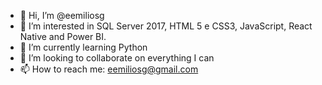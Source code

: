 - 👋 Hi, I’m @eemiliosg
- 👀 I’m interested in SQL Server 2017, HTML 5 e CSS3, JavaScript, React Native and Power BI.
- 🌱 I’m currently learning Python
- 💞️ I’m looking to collaborate on everything I can
- 📫 How to reach me: eemiliosg@gmail.com

<!---
eemiliosg/eemiliosg is a ✨ special ✨ repository because its `README.md` (this file) appears on your GitHub profile.
You can click the Preview link to take a look at your changes.
--->
